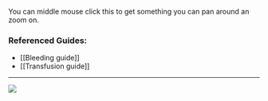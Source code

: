 You can middle mouse click this to get something you can pan around an zoom on.
### Referenced Guides:
- [[Bleeding guide]]
- [[Transfusion guide]]
--- 
[![](https://mermaid.ink/svg/pako:eNqVU11v0zAU_SsX87JJTZXEdhIHCbSxIU1iCG1DCDAPbuJ2hsTOHGdQuv53nLgVK5OQeImSm_Nx7XvPBlWmlqhEURRx7ZRrZAkcndhWAIYITkWvKriUtapEA0rDyetzjrie4MvG_KhuhXVwc8Y1dyzPUxYffeHog7ay74zu1b2ETjgltePo6zFE0UtIC8YI2XB00YO7lcrCwtRrsGJVm6aRNRgLjWq7VxxtR9mAH6kPHH2SPUcPkKZ5wvIjjt4HcahlzdHxE_g7M6IxplkRe8e3pnfQGiu9sdDw_G4w7kVvWhneYNEYU-99A-tAKEm9euxtL_Q3WTk475SW3a31z537AWnXbJbiIiGede1MNx7Z-0h_pXo151xfyaW04Ayc7oqwGlS91wuO070FmbEY3qYiJSwno_aNFbpfDr0MhzhQBrf7qYw-UA_soF6kZBJ6MzTNGhZC12IlQTTNOIxFv2ME2MRIYpbG1DOuZGv8nJ0ZrFZ3g3R7cECEoWcYY_K_Iwisv26TkCxl3vajUA6WflkenW7f5YR5ZPxELMyT4JThfPNnjXqn_IEHXfndrZQZ-n0nAXnYSZGyvCD_2oYDVrDM4oRSOobkpPHpeDbGAs1QK33kVO2TuOEafAT9mrReZkxjLez3MXRbjxODM9drXaHS2UHO0NDVwskzJVZWtKhciqb3Vb9HztjLEO0p4TPUCf3ZmHZP9J-o3KCfqMSMzYuiIEWRZ4ziJKUztEZlhHMyJ9Svc0HyjGYp3c7Qr0khmSeU0ILGGYsTTHGRbX8D6QtOaA)](https://mermaid.live/edit#pako:eNqVU11v0zAU_SsX87JJTZXEdhIHCbSxIU1iCG1DCDAPbuJ2hsTOHGdQuv53nLgVK5OQeImSm_Nx7XvPBlWmlqhEURRx7ZRrZAkcndhWAIYITkWvKriUtapEA0rDyetzjrie4MvG_KhuhXVwc8Y1dyzPUxYffeHog7ay74zu1b2ETjgltePo6zFE0UtIC8YI2XB00YO7lcrCwtRrsGJVm6aRNRgLjWq7VxxtR9mAH6kPHH2SPUcPkKZ5wvIjjt4HcahlzdHxE_g7M6IxplkRe8e3pnfQGiu9sdDw_G4w7kVvWhneYNEYU-99A-tAKEm9euxtL_Q3WTk475SW3a31z537AWnXbJbiIiGede1MNx7Z-0h_pXo151xfyaW04Ayc7oqwGlS91wuO070FmbEY3qYiJSwno_aNFbpfDr0MhzhQBrf7qYw-UA_soF6kZBJ6MzTNGhZC12IlQTTNOIxFv2ME2MRIYpbG1DOuZGv8nJ0ZrFZ3g3R7cECEoWcYY_K_Iwisv26TkCxl3vajUA6WflkenW7f5YR5ZPxELMyT4JThfPNnjXqn_IEHXfndrZQZ-n0nAXnYSZGyvCD_2oYDVrDM4oRSOobkpPHpeDbGAs1QK33kVO2TuOEafAT9mrReZkxjLez3MXRbjxODM9drXaHS2UHO0NDVwskzJVZWtKhciqb3Vb9HztjLEO0p4TPUCf3ZmHZP9J-o3KCfqMSMzYuiIEWRZ4ziJKUztEZlhHMyJ9Svc0HyjGYp3c7Qr0khmSeU0ILGGYsTTHGRbX8D6QtOaA)